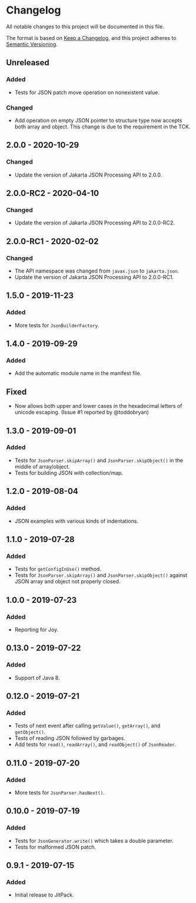 # Changelog
All notable changes to this project will be documented in this file.

The format is based on [Keep a Changelog](https://keepachangelog.com/en/1.0.0/),
and this project adheres to [Semantic Versioning](https://semver.org/spec/v2.0.0.html).

## Unreleased 
### Added
* Tests for JSON patch move operation on nonexistent value.

### Changed
* Add operation on empty JSON pointer to structure type now accepts both array and object. This change is due to the requirement in the TCK. 

## 2.0.0 - 2020-10-29
### Changed
* Update the version of Jakarta JSON Processing API to 2.0.0.

## 2.0.0-RC2 - 2020-04-10
### Changed
* Update the version of Jakarta JSON Processing API to 2.0.0-RC2.

## 2.0.0-RC1 - 2020-02-02
### Changed
* The API namespace was changed from `javax.json` to `jakarta.json`.
* Update the version of Jakarta JSON Processing API to 2.0.0-RC1.

## 1.5.0 - 2019-11-23
### Added
* More tests for `JsonBuilderFactory`.

## 1.4.0 - 2019-09-29
### Added
* Add the automatic module name in the manifest file.

## Fixed
* Now allows both upper and lower cases in the hexadecimal letters of unicode escaping. (Issue #1 reported by @toddobryan)

## 1.3.0 - 2019-09-01
### Added
- Tests for `JsonParser.skipArray()` and `JsonParser.skipObject()` in the middle of array/object.
- Tests for building JSON with collection/map.

## 1.2.0 - 2019-08-04
### Added
- JSON examples with various kinds of indentations.

## 1.1.0 - 2019-07-28
### Added
- Tests for `getConfigInUse()` method.
- Tests for `JsonParser.skipArray()` and `JsonParser.skipObject()` against JSON array and object not properly closed.

## 1.0.0 - 2019-07-23
### Added
- Reporting for Joy.

## 0.13.0 - 2019-07-22
### Added
- Support of Java 8.

## 0.12.0 - 2019-07-21
### Added
- Tests of next event after calling `getValue()`, `getArray()`, and `getObject()`.
- Tests of reading JSON followed by garbages.
- Add tests for `read()`, `readArray()`, and `readObject()` of `JsonReader`.

## 0.11.0 - 2019-07-20
### Added
- More tests for `JsonParser.hasNext()`.

## 0.10.0 - 2019-07-19
### Added
- Tests for `JsonGenerator.write()` which takes a double parameter.
- Tests for malformed JSON patch.

## 0.9.1 - 2019-07-15
### Added
- Initial release to JitPack.
